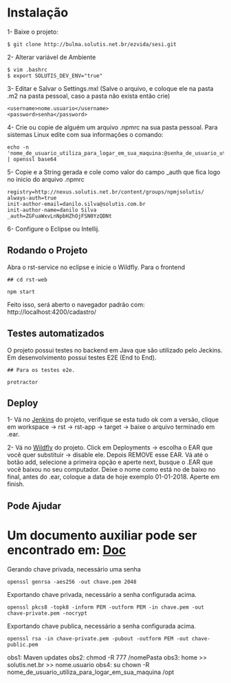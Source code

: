 Instalação
==========

1- Baixe o projeto: 

```
$ git clone http://bulma.solutis.net.br/ezvida/sesi.git
```

2- Alterar variável de Ambiente

```
$ vim .bashrc
$ export SOLUTIS_DEV_ENV="true"
```

3- Editar e Salvar o Settings.mxl (Salve o arquivo, e coloque ele na pasta .m2 na pasta pessoal, caso a pasta não exista então crie)

```
<username>nome.usuario</username>
<password>senha</password>
```

4- Crie ou copie de alguém um arquivo .npmrc na sua pasta pessoal. Para sistemas Linux edite com sua informações o comando:

```
echo -n 'nome_de_usuario_utiliza_para_logar_em_sua_maquina:@senha_de_usuario_utiliza_para_logar_em_sua_maquina' | openssl base64
```

5- Copie e a String gerada e cole como valor do campo _auth que fica logo no inicio do arquivo .npmrc

```
registry=http://nexus.solutis.net.br/content/groups/npmjsolutis/
always-auth=true
init-author-email=danilo.silva@solutis.com.br
init-author-name=danilo Silva
_auth=ZGFuaWxvLnNpbHZhOjFSN0YzQDNt
```
6- Configure o Eclipse ou Intellij.

## Rodando o Projeto

Abra o rst-service no eclipse e inicie o Wildfly. 
Para o frontend

```
## cd rst-web

npm start
```

Feito isso, será aberto o navegador padrão com: http://localhost:4200/cadastro/

## Testes automatizados

O projeto possui testes no backend em Java que são utilizado pelo Jeckins. Em desenvolvimento possui testes E2E (End to End). 

```
## Para os testes e2e.

protractor
```

## Deploy

1- Vá no [Jenkins](http://jenkins.solutis.net.br/job/sesi%20rst/) do projeto, verifique se esta tudo ok com a versão, clique em workspace -> rst -> rst-app -> target -> baixe o arquivo terminado em .ear.

 2- Vá no [Wildfly](http://dev-wildfly.sesivivamais.com.br:9990/console/App.html#standalone-deployments) do projeto. Click em Deployments ->
escolha o EAR que você quer substituir -> disable ele. Depois REMOVE esse EAR. Vá até o botão add, selecione a primeira opção e aperte next, busque o .EAR que você baixou no seu computador.
Deixe o nome como está no de baixo no final, antes do .ear, coloque a data de hoje exemplo 01-01-2018. Aperte em finish.

## Pode Ajudar

# Um documento auxiliar pode ser encontrado em: [Doc](https://docs.google.com/document/d/12R7p-5y0QOlEIvBe_p0T0OIxLn0vWr3TmTSlKtlbcrE/edit?usp=sharing) 

Gerando chave privada, necessário uma senha

```
openssl genrsa -aes256 -out chave.pem 2048
```

Exportando chave privada, necessário a senha configurada acima.

```
openssl pkcs8 -topk8 -inform PEM -outform PEM -in chave.pem -out chave-private.pem -nocrypt
```

Exportando chave publica, necessário a senha configurada acima.

```
openssl rsa -in chave-private.pem -pubout -outform PEM -out chave-public.pem
```

obs1: Maven updates
obs2: chmod -R 777 /nomePasta 
obs3: home >> solutis.net.br >> nome.usuario
obs4: su chown -R nome_de_usuario_utiliza_para_logar_em_sua_maquina /opt


